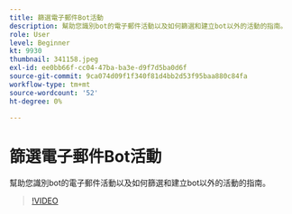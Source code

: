 ```yaml
---
title: 篩選電子郵件Bot活動
description: 幫助您識別bot的電子郵件活動以及如何篩選和建立bot以外的活動的指南。
role: User
level: Beginner
kt: 9930
thumbnail: 341158.jpeg
exl-id: ee0bb66f-cc04-47ba-ba3e-d9f7d5ba0d6f
source-git-commit: 9ca074d09f1f340f81d4bb2d53f95baa880c84fa
workflow-type: tm+mt
source-wordcount: '52'
ht-degree: 0%

---
```


# 篩選電子郵件Bot活動

幫助您識別bot的電子郵件活動以及如何篩選和建立bot以外的活動的指南。

>[!VIDEO](https://video.tv.adobe.com/v/341158/?quality=12&learn=on)
